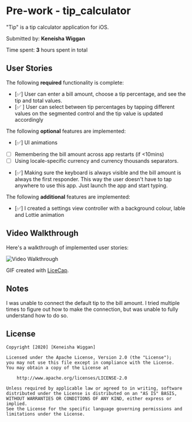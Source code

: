 
# Pre-work - tip_calculator

"Tip" is a tip calculator application for iOS.

Submitted by: **Keneisha Wiggan**

Time spent: **3** hours spent in total

## User Stories

The following **required** functionality is complete:

* [✅] User can enter a bill amount, choose a tip percentage, and see the tip and total values.
* [✅ ] User can select between tip percentages by tapping different values on the segmented control and the tip value is updated accordingly

The following **optional** features are implemented:

* [✅] UI animations
* [ ] Remembering the bill amount across app restarts (if <10mins)
* [ ] Using locale-specific currency and currency thousands separators.
* [✅] Making sure the keyboard is always visible and the bill amount is always the first responder. This way the user doesn't have to tap anywhere to use this app. Just launch the app and start typing.

The following **additional** features are implemented:

- [✅] I created a settings view controller with a background colour, lable and Lottie animation

## Video Walkthrough

Here's a walkthrough of implemented user stories:

<img src='http://g.recordit.co/RJjbZCQBnM.gif' title='Video Walkthrough' width='' alt='Video Walkthrough' />

GIF created with [LiceCap](http://g.recordit.co/RJjbZCQBnM.gif).

## Notes

I was unable to connect the default tip to the bill amount. I tried multiple times to figure out how to make the connection, but was unable to fully understand how to do so.

## License

    Copyright [2020] [Keneisha Wiggan]

    Licensed under the Apache License, Version 2.0 (the "License");
    you may not use this file except in compliance with the License.
    You may obtain a copy of the License at

        http://www.apache.org/licenses/LICENSE-2.0

    Unless required by applicable law or agreed to in writing, software
    distributed under the License is distributed on an "AS IS" BASIS,
    WITHOUT WARRANTIES OR CONDITIONS OF ANY KIND, either express or implied.
    See the License for the specific language governing permissions and
    limitations under the License.
